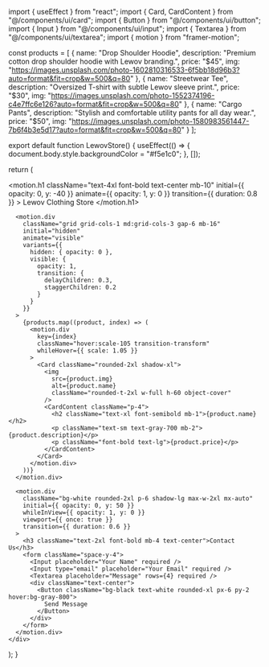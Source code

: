 import { useEffect } from "react";
import { Card, CardContent } from "@/components/ui/card";
import { Button } from "@/components/ui/button";
import { Input } from "@/components/ui/input";
import { Textarea } from "@/components/ui/textarea";
import { motion } from "framer-motion";

const products = [
  {
    name: "Drop Shoulder Hoodie",
    description: "Premium cotton drop shoulder hoodie with Lewov branding.",
    price: "$45",
    img: "https://images.unsplash.com/photo-1602810316533-6f5bb18d96b3?auto=format&fit=crop&w=500&q=80"
  },
  {
    name: "Streetwear Tee",
    description: "Oversized T-shirt with subtle Lewov sleeve print.",
    price: "$30",
    img: "https://images.unsplash.com/photo-1552374196-c4e7ffc6e126?auto=format&fit=crop&w=500&q=80"
  },
  {
    name: "Cargo Pants",
    description: "Stylish and comfortable utility pants for all day wear.",
    price: "$50",
    img: "https://images.unsplash.com/photo-1580983561447-7b6f4b3e5d17?auto=format&fit=crop&w=500&q=80"
  }
];

export default function LewovStore() {
  useEffect(() => {
    document.body.style.backgroundColor = "#f5e1c0";
  }, []);

  return (
    <div className="min-h-screen px-4 py-8">
      <motion.h1
        className="text-4xl font-bold text-center mb-10"
        initial={{ opacity: 0, y: -40 }}
        animate={{ opacity: 1, y: 0 }}
        transition={{ duration: 0.8 }}
      >
        Lewov Clothing Store
      </motion.h1>

      <motion.div
        className="grid grid-cols-1 md:grid-cols-3 gap-6 mb-16"
        initial="hidden"
        animate="visible"
        variants={{
          hidden: { opacity: 0 },
          visible: {
            opacity: 1,
            transition: {
              delayChildren: 0.3,
              staggerChildren: 0.2
            }
          }
        }}
      >
        {products.map((product, index) => (
          <motion.div
            key={index}
            className="hover:scale-105 transition-transform"
            whileHover={{ scale: 1.05 }}
          >
            <Card className="rounded-2xl shadow-xl">
              <img
                src={product.img}
                alt={product.name}
                className="rounded-t-2xl w-full h-60 object-cover"
              />
              <CardContent className="p-4">
                <h2 className="text-xl font-semibold mb-1">{product.name}</h2>
                <p className="text-sm text-gray-700 mb-2">{product.description}</p>
                <p className="font-bold text-lg">{product.price}</p>
              </CardContent>
            </Card>
          </motion.div>
        ))}
      </motion.div>

      <motion.div
        className="bg-white rounded-2xl p-6 shadow-lg max-w-2xl mx-auto"
        initial={{ opacity: 0, y: 50 }}
        whileInView={{ opacity: 1, y: 0 }}
        viewport={{ once: true }}
        transition={{ duration: 0.6 }}
      >
        <h3 className="text-2xl font-bold mb-4 text-center">Contact Us</h3>
        <form className="space-y-4">
          <Input placeholder="Your Name" required />
          <Input type="email" placeholder="Your Email" required />
          <Textarea placeholder="Message" rows={4} required />
          <div className="text-center">
            <Button className="bg-black text-white rounded-xl px-6 py-2 hover:bg-gray-800">
              Send Message
            </Button>
          </div>
        </form>
      </motion.div>
    </div>
  );
}

